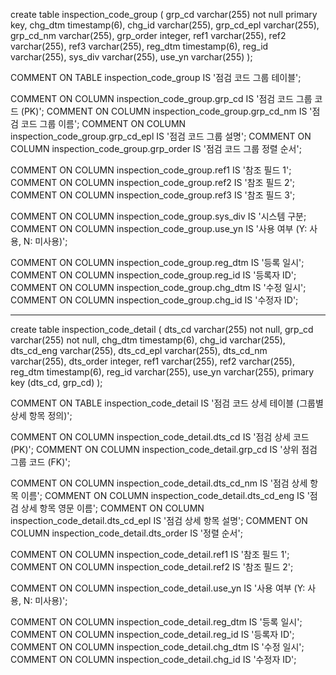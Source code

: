 create table inspection_code_group
(
    grp_cd     varchar(255) not null
        primary key,
    chg_dtm    timestamp(6),
    chg_id     varchar(255),
    grp_cd_epl varchar(255),
    grp_cd_nm  varchar(255),
    grp_order  integer,
    ref1       varchar(255),
    ref2       varchar(255),
    ref3       varchar(255),
    reg_dtm    timestamp(6),
    reg_id     varchar(255),
    sys_div    varchar(255),
    use_yn     varchar(255)
);

COMMENT ON TABLE inspection_code_group IS '점검 코드 그룹 테이블';

COMMENT ON COLUMN inspection_code_group.grp_cd     IS '점검 코드 그룹 코드 (PK)';
COMMENT ON COLUMN inspection_code_group.grp_cd_nm  IS '점검 코드 그룹 이름';
COMMENT ON COLUMN inspection_code_group.grp_cd_epl IS '점검 코드 그룹 설명';
COMMENT ON COLUMN inspection_code_group.grp_order  IS '점검 코드 그룹 정렬 순서';

COMMENT ON COLUMN inspection_code_group.ref1       IS '참조 필드 1';
COMMENT ON COLUMN inspection_code_group.ref2       IS '참조 필드 2';
COMMENT ON COLUMN inspection_code_group.ref3       IS '참조 필드 3';

COMMENT ON COLUMN inspection_code_group.sys_div    IS '시스템 구분;
COMMENT ON COLUMN inspection_code_group.use_yn     IS '사용 여부 (Y: 사용, N: 미사용)';

COMMENT ON COLUMN inspection_code_group.reg_dtm    IS '등록 일시';
COMMENT ON COLUMN inspection_code_group.reg_id     IS '등록자 ID';
COMMENT ON COLUMN inspection_code_group.chg_dtm    IS '수정 일시';
COMMENT ON COLUMN inspection_code_group.chg_id     IS '수정자 ID';

****
create table inspection_code_detail
(
    dts_cd     varchar(255) not null,
    grp_cd     varchar(255) not null,
    chg_dtm    timestamp(6),
    chg_id     varchar(255),
    dts_cd_eng varchar(255),
    dts_cd_epl varchar(255),
    dts_cd_nm  varchar(255),
    dts_order  integer,
    ref1       varchar(255),
    ref2       varchar(255),
    reg_dtm    timestamp(6),
    reg_id     varchar(255),
    use_yn     varchar(255),
    primary key (dts_cd, grp_cd)
);

COMMENT ON TABLE inspection_code_detail IS '점검 코드 상세 테이블 (그룹별 상세 항목 정의)';

COMMENT ON COLUMN inspection_code_detail.dts_cd      IS '점검 상세 코드 (PK)';
COMMENT ON COLUMN inspection_code_detail.grp_cd      IS '상위 점검 그룹 코드 (FK)';

COMMENT ON COLUMN inspection_code_detail.dts_cd_nm   IS '점검 상세 항목 이름';
COMMENT ON COLUMN inspection_code_detail.dts_cd_eng  IS '점검 상세 항목 영문 이름';
COMMENT ON COLUMN inspection_code_detail.dts_cd_epl  IS '점검 상세 항목 설명';
COMMENT ON COLUMN inspection_code_detail.dts_order   IS '정렬 순서';

COMMENT ON COLUMN inspection_code_detail.ref1        IS '참조 필드 1';
COMMENT ON COLUMN inspection_code_detail.ref2        IS '참조 필드 2';

COMMENT ON COLUMN inspection_code_detail.use_yn      IS '사용 여부 (Y: 사용, N: 미사용)';

COMMENT ON COLUMN inspection_code_detail.reg_dtm     IS '등록 일시';
COMMENT ON COLUMN inspection_code_detail.reg_id      IS '등록자 ID';
COMMENT ON COLUMN inspection_code_detail.chg_dtm     IS '수정 일시';
COMMENT ON COLUMN inspection_code_detail.chg_id      IS '수정자 ID';